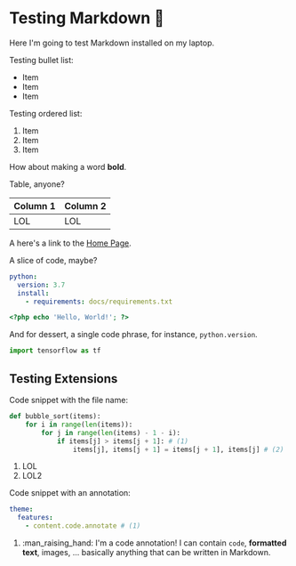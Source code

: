 # Testing Markdown :rainbow:

Here I'm going to test Markdown installed on my laptop.

Testing bullet list:

* Item
* Item
* Item

Testing ordered list:

1. Item
1. Item
1. Item

How about making a word **bold**.

Table, anyone?

|Column 1|Column 2|
|--------|--------|
|LOL     |LOL     |

A here's a link to the [Home Page](index.md).

A slice of code, maybe?

``` yaml
python:
  version: 3.7
  install:
    - requirements: docs/requirements.txt
```

```php
<?php echo 'Hello, World!'; ?>
```

And for dessert, a single code phrase, for instance, `python.version`.

``` py
import tensorflow as tf
```


## Testing Extensions

Code snippet with the file name:

``` py title="bubble_sort.py"
def bubble_sort(items):
    for i in range(len(items)):
        for j in range(len(items) - 1 - i):
            if items[j] > items[j + 1]: # (1)
                items[j], items[j + 1] = items[j + 1], items[j] # (2)
```

1.  LOL
2.  LOL2

Code snippet with an annotation:

``` yaml
theme:
  features:
    - content.code.annotate # (1)
```

1.  :man_raising_hand: I'm a code annotation! I can contain `code`, __formatted
    text__, images, ... basically anything that can be written in Markdown.

